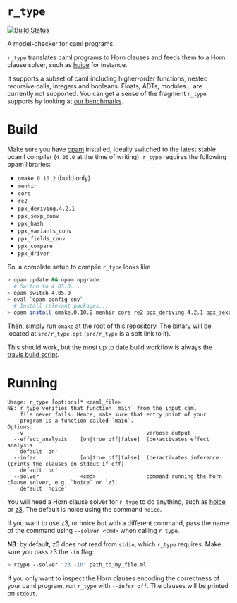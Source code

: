 # `r_type`

[![Build Status](https://travis-ci.org/hopv/r_type.svg?branch=master)](https://travis-ci.org/hopv/r_type)

A model-checker for caml programs.

`r_type` translates caml programs to Horn clauses and feeds them to a Horn clause solver, such as [hoice][hoice] for instance.

It supports a subset of caml including higher-order functions, nested recursive calls, integers and booleans. Floats, ADTs, modules... are currently not supported. You can get a sense of the fragment `r_type` supports by looking at [our benchmarks][benchs].

# Build

Make sure you have [opam][opam] installed, ideally switched to the latest stable ocaml compiler (`4.05.0` at the time of writing). `r_type` requires the following opam libraries:

- `omake.0.10.2` (build only)
- `menhir`
- `core`
- `re2`
- `ppx_deriving.4.2.1`
- `ppx_sexp_conv`
- `ppx_hash`
- `ppx_variants_conv`
- `ppx_fields_conv`
- `ppx_compare`
- `ppx_driver`

So, a complete setup to compile `r_type` looks like

```bash
> opam update && opam upgrade
  # Switch to 4.05.0...
> opam switch 4.05.0
> eval `opam config env`
  # Install relevant packages...
> opam install omake.0.10.2 menhir core re2 ppx_deriving.4.2.1 ppx_sexp_conv ppx_hash ppx_variants_conv ppx_fields_conv ppx_compare ppx_driver
```

Then, simply run `omake` at the root of this repository. The binary will be located at `src/r_type.opt` (`src/r_type` is a soft link to it).

This should work, but the most up to date build workflow is always the [travis build script][travis script].

# Running

```
Usage: r_type [options]* <caml_file>
NB: r_type verifies that function `main` from the input caml
    file never fails. Hence, make sure that entry point of your
    program is a function called `main`.
Options:
   -v                                       verbose output
  --effect_analysis    [on|true|off|false]  (de)activates effect analysis
    default 'on'
  --infer              [on|true|off|false]  (de)activates inference (prints the clauses on stdout if off)
    default 'on'
  --solver             <cmd>                command running the horn clause solver, e.g. `hoice` or `z3`
    default 'hoice'
```

You will need a Horn clause solver for `r_type` to do anything, such as [hoice][hoice] or [z3][z3]. The default is hoice using the command `hoice`.

If you want to use z3, or hoice but with a different command, pass the name of the command using `--solver <cmd>` when calling `r_type`.

**NB**: by default, z3 does *not* read from `stdin`, which `r_type` requires. Make sure you pass z3 the `-in` flag:

```bash
> rtype --solver "z3 -in" path_to_my_file.ml
```

If you only want to inspect the Horn clauses encoding the correctness of your caml program, run `r_type` with `--infer off`. The clauses will be printed on `stdout`.

[benchs]: https://github.com/hopv/benchmarks/tree/master/caml/lia (hopv benchmarks)
[travis script]: https://github.com/hopv/r_type/blob/master/.travis.sh (travis build script)
[hoice]: https://github.com/hopv/hoice (hoice repository on github)
[z3]: https://github.com/Z3Prover/z3 (z3 repository on github)
[opam]: https://opam.ocaml.org/doc/Install.html (opam official page)